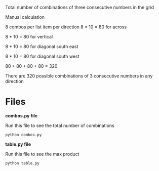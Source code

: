 Total number of combinations of three consecutive numbers in the grid

Manual calculation

8 combos per list item per direction
8 * 10 = 80 for across

8 * 10 = 80 for vertical

8 * 10 = 80 for diagonal south east

8 * 10 = 80 for diagonal south west

80 + 80 + 80 + 80 = 320

There are 320 possible combinations of 3 consecutive numbers in any direction


# Files

**combos.py file**

Run this file to see the total number of combinations

```
python combos.py
```

**table.py file**

Run this file to see the max product

```
python table.py

```